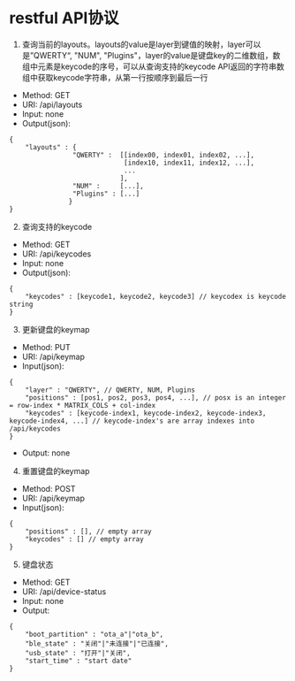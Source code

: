 # restful API协议

1. 查询当前的layouts。layouts的value是layer到键值的映射，layer可以是”QWERTY“, "NUM", "Plugins"，layer的value是键盘key的二维数组，数组中元素是keycode的序号，可以从查询支持的keycode API返回的字符串数组中获取keycode字符串，从第一行按顺序到最后一行
* Method: GET
* URI: /api/layouts
* Input: none
* Output(json):
```
{
    "layouts" : {
                "QWERTY" :  [[index00, index01, index02, ...],
                             [index10, index11, index12, ...],
                             ...
                            ],
                "NUM" :     [...],
                "Plugins" : [...]
               }
}
```

2. 查询支持的keycode
* Method: GET
* URI: /api/keycodes
* Input: none
* Output(json):
```
{
    "keycodes" : [keycode1, keycode2, keycode3] // keycodex is keycode string
}
```

3. 更新键盘的keymap
* Method: PUT
* URI: /api/keymap
* Input(json):
```
{
    "layer" : "QWERTY", // QWERTY, NUM, Plugins
    "positions" : [pos1, pos2, pos3, pos4, ...], // posx is an integer = row-index * MATRIX_COLS + col-index
    "keycodes" : [keycode-index1, keycode-index2, keycode-index3, keycode-index4, ...] // keycode-index's are array indexes into /api/keycodes
}
```
* Output: none

4. 重置键盘的keymap
* Method: POST
* URI: /api/keymap
* Input(json):
```
{
    "positions" : [], // empty array
    "keycodes" : [] // empty array
}
```

5. 键盘状态
* Method: GET
* URI: /api/device-status
* Input: none
* Output:
```
{
    "boot_partition" : "ota_a"|"ota_b",
    "ble_state" : "关闭"|"未连接"|"已连接",
    "usb_state" : "打开"|"关闭",
    "start_time" : "start date"
}
```